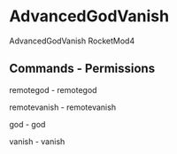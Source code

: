 # AdvancedGodVanish
AdvancedGodVanish RocketMod4

## Commands - Permissions
remotegod - remotegod

remotevanish - remotevanish

god - god

vanish - vanish
